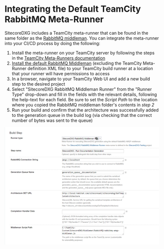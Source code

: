 # Integrating the Default TeamCity RabbitMQ Meta-Runner

SitecoreDXG includes a TeamCity meta-runner that can be found in the same folder as the [RabbitMQ middleman](/getting-started/using-sitecoredxg/using-the-default-rabbitmq-middleman-and-trigger.md). You can integrate the meta-runner into your CI/CD process by doing the following:

1. Install the meta-runner on your TeamCity server by following the steps in the [TeamCity Meta-Runners documentation](https://confluence.jetbrains.com/display/TCD18/Working+with+Meta-Runner)
2. [Install the default RabbitMQ Middleman](/getting-started/general-installation/optional-install-the-default-rabbitmq-middleman.md) \(excluding the TeamCity Meta-Runner definition XML file\) to your TeamCity build runner at a location that your runner will have permissions to access
3. In a browser, navigate to your TeamCity Web UI and add a new build step to the desired project
4. Select "SitecoreDXG RabbitMQ Middleman Runner" from the "Runner Type" drop-down and fill in the fields with the relevant details, following the help-text for each field. Be sure to set the _Script Path_ to the location where you copied the RabbitMQ middleman folder's contents in _step 2_
5. Run your build and confirm that the architecture was successfully added to the generation queue in the build log \(via checking that the correct number of bytes was sent to the queue\) 

![](/assets/SitecoreDXG-TeamCity-MetaRunner.png)

